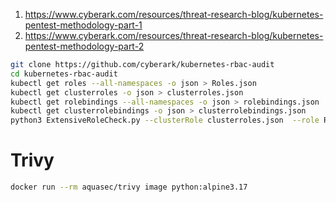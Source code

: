 1. https://www.cyberark.com/resources/threat-research-blog/kubernetes-pentest-methodology-part-1
2. https://www.cyberark.com/resources/threat-research-blog/kubernetes-pentest-methodology-part-2

```sh
git clone https://github.com/cyberark/kubernetes-rbac-audit
cd kubernetes-rbac-audit
kubectl get roles --all-namespaces -o json > Roles.json
kubectl get clusterroles -o json > clusterroles.json
kubectl get rolebindings --all-namespaces -o json > rolebindings.json
kubectl get clusterrolebindings -o json > clusterrolebindings.json
python3 ExtensiveRoleCheck.py --clusterRole clusterroles.json  --role Roles.json --rolebindings rolebindings.json --cluseterolebindings clusterrolebindings.json
```

# Trivy

```sh
docker run --rm aquasec/trivy image python:alpine3.17
```